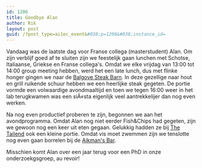 ```yaml
---
id: 1206
title: Goodbye Alan
author: Rik
layout: post
guid: /?post_type=ai1ec_event&#038;p=1206&#038;instance_id=
---
```

Vandaag was de laatste dag voor Franse collega (masterstudent) Alan. Om zijn verblijf goed af te sluiten zijn we feestelijk gaan lunchen met Schotse, Italiaanse, Griekse en Franse collega's. Omdat we elke vrijdag van 13:00 tot 14:00 group meeting hebben, werd het een late lunch, dus met flinke honger gingen we naar de [Balgove Steak Barn][1]. In deze gezellige naar hout en grill ruikende schuur hebben we een heerlijke steak gegeten. De portie vormde een volwaardige avondmaaltijd en toen we tegen 16:00 weer in het lab terugkwamen was een siÃ«sta eigenlijk veel aantrekkelijer dan nog even werken.

Na nog even productief proberen te zijn, begonnen we aan het avondprogramma. Omdat Alan nog niet eerder Fish&Chips had gegeten, zijn we gewoon nog een keer uit eten gegaan. Gelukkig hadden ze bij [The Tailend][2] ook een kleine portie. Omdat vis moet zwemmen zijn we tenslotte nog even gaan borrelen bij de [Aikman's Bar][3].

Misschien komt Alan over een jaar terug voor een PhD in onze onderzoekgsgroep, au revoir!

 [1]: http://www.tripadvisor.co.uk/ShowUserReviews-g186533-d2214248-r130217145-Balgove_Larder-St_Andrews_Fife_Scotland.html
 [2]: http://www.tripadvisor.co.uk/Restaurant_Review-g186533-d1952973-Reviews-The_Tailend_Restaurant_and_Fish_Bar-St_Andrews_Fife_Scotland.html
 [3]: http://www.cellarbar.co.uk/